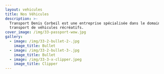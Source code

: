 ```yaml
---
layout: vehicules
title: Nos Véhicules
description: >-
  Transport Denis Corbeil est une entreprise spécialisée dans le domaine du
  transport de véhicules récréatifs.
cover_image: /img/33-passport-wow.jpg
gallery:
  - image: /img/33-2-bullet-2-.jpg
    image_title: Bullet
  - image: /img/33-2-bullet-3-.jpg
    image_title: Bullet
  - image: /img/33-3-x-clipper.jpeg
    image_title: Clipper
---
```


